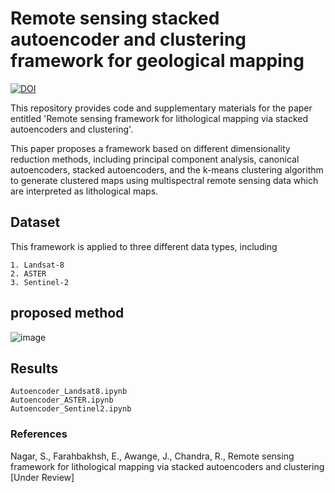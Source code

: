 # Remote sensing stacked autoencoder and clustering framework for geological mapping

[![DOI](https://zenodo.org/badge/512082635.svg)](https://zenodo.org/badge/latestdoi/512082635)

This repository provides code and supplementary materials for the paper entitled 'Remote sensing framework for lithological mapping via stacked autoencoders and clustering'. 

This paper proposes a framework based on different dimensionality reduction methods, including principal component analysis, canonical autoencoders, stacked autoencoders, and the k-means clustering algorithm to generate clustered maps using multispectral remote sensing data which are interpreted as lithological maps.

## Dataset
This framework is applied to three different data types, including 

    1. Landsat-8
    2. ASTER
    3. Sentinel-2
## proposed method
![image](https://github.com/sydney-machine-learning/autoencoders_remotesensing/assets/14858627/bbcd7578-679d-4c26-bd0d-39b65208ca2a)

##  Results

    Autoencoder_Landsat8.ipynb 
    Autoencoder_ASTER.ipynb
    Autoencoder_Sentinel2.ipynb

### References
Nagar, S., Farahbakhsh, E., Awange, J., Chandra, R., Remote sensing framework for lithological mapping via stacked autoencoders and clustering [Under Review]
